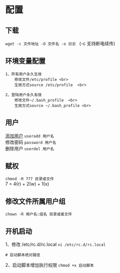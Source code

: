 # 配置

## 下载
`wget -c 文件地址 -O 文件名 -o 日志 ` (-c 支持断电续传)
    
## 环境变量配置

    1、所有用户永久生效
        修改文件/etc/profile <br>
        生效方式source /etc/profile  <br>

    2、登陆用户永久有效
        修改文件~/.bash_profile  <br>
        生效方式source ~/.bash_profile <br>

## 用户
[添加用户](http://www.111cn.net/sys/CentOS/54007.htm)  `useradd 用户名` <br>
修改密码 `password 用户名` <br>
删除用户 `userdel 用户名` <br>

## 赋权
`chmod -R 777 目录或文件` <br>
7 = 4(r) + 2(w) + 1(x)

## 修改文件所属用户组
`chown -R 用户名:组名 目录或者文件`

## 开机启动
1、修改 /etc/rc.d/rc.local
`vi /etc/rc.d/rc.local`
```
# 启动脚本绝对路径
```

2、启动脚本增加执行权限
`chmod +x 启动脚本`
